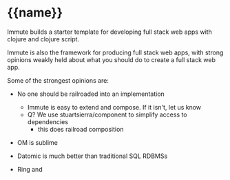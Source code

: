 # {{name}}

Immute builds a starter template for developing full stack web apps with clojure and clojure script.

Immute is also the framework for producing full stack web apps, with strong opinions weakly held about what you should
do to create a full stack web app.

Some of the strongest opinions are:

  * No one should be railroaded into an implementation
    * Immute is easy to extend and compose. If it isn't, let us know
    * Q? We use stuartsierra/component to simplify access to dependencies
      * this does railroad composition

  * OM is sublime

  * Datomic is much better than traditional SQL RDBMSs

  * Ring and
